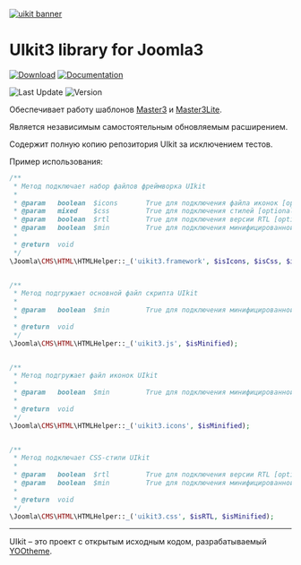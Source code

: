 [![uikit banner](https://cloud.githubusercontent.com/assets/321047/21769911/474d7d9e-d681-11e6-9fe0-d95f8ccfd3a9.jpg)](http://getuikit.com/)

# UIkit3 library for Joomla3

[![Download](https://img.shields.io/badge/-download-28A5F5.svg?style=for-the-badge)](https://master3.alekvolsk.info/uikit)
[![Documentation](https://img.shields.io/badge/-documentation-28A5F5.svg?style=for-the-badge)](https://getuikit.com)

![Last Update](https://img.shields.io/badge/last_update-2019.09.22-28A5F5.svg?style=for-the-badge)
![Version](https://img.shields.io/badge/version-3.2.0-1e87f0.svg?style=for-the-badge)

Обеспечивает работу шаблонов [Master3](https://github.com/master3-blank-template/Master3) и [Master3Lite](https://github.com/master3-blank-template/Master3-Lite).

Является независимым самостоятельным обновляемым расширением.

Содержит полную копию репозитория UIkit за исключением тестов.

Пример использования:

```php
/**
 * Метод подключает набор файлов фреймворка UIkit
 *
 * @param   boolean  $icons       True для подключения файла иконок [optional]
 * @param   mixed    $css         True для подключения стилей [optional]
 * @param   boolean  $rtl         True для подключения версии RTL [optional]
 * @param   boolean  $min         True для подключения минифицированной версии [optional]
 *
 * @return  void
 */
\Joomla\CMS\HTML\HTMLHelper::_('uikit3.framework', $isIcons, $isCss, $isRTL, $isMinified);


/**
 * Метод подгружает основной файл скрипта UIkit
 *
 * @param   boolean  $min         True для подключения минифицированной версии [optional]
 *
 * @return  void
 */
\Joomla\CMS\HTML\HTMLHelper::_('uikit3.js', $isMinified);


/**
 * Метод подгружает файл иконок UIkit
 *
 * @param   boolean  $min         True для подключения минифицированной версии [optional]
 *
 * @return  void
 */
\Joomla\CMS\HTML\HTMLHelper::_('uikit3.icons', $isMinified);


/**
 * Метод подключает CSS-стили UIkit
 *
 * @param   boolean  $rtl         True для подключения версии RTL [optional]
 * @param   boolean  $min         True для подключения минифицированной версии [optional]
 *
 * @return  void
 */
\Joomla\CMS\HTML\HTMLHelper::_('uikit3.css', $isRTL, $isMinified);
```

---

UIkit – это проект с открытым исходным кодом, разрабатываемый [YOOtheme](http://yootheme.com/).
